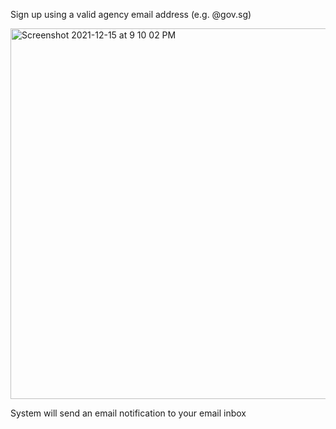 Sign up using a valid agency email address (e.g. @gov.sg)

<img width="593" alt="Screenshot 2021-12-15 at 9 10 02 PM" src="https://user-images.githubusercontent.com/83268601/146192306-cd70e32b-fc9a-4ccf-94c8-4bf6ae5b568e.png">

System will send an email notification to your email inbox
